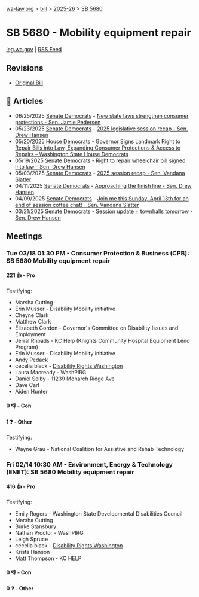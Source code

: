 [wa-law.org](/) > [bill](/bill/) > [2025-26](/bill/2025-26/) > [SB 5680](/bill/2025-26/sb/5680/)

# SB 5680 - Mobility equipment repair
[leg.wa.gov](https://app.leg.wa.gov/billsummary?BillNumber=5680&Year=2025&Initiative=false) | [RSS Feed](./rss.xml)

## Revisions
* [Original Bill](1/)

## 📰 Articles
* 06/25/2025 [Senate Democrats](/org/senate_democrats/) - [New state laws strengthen consumer protections - Sen. Jamie Pedersen](https://senatedemocrats.wa.gov/pedersen/2025/06/25/new-state-laws-strengthen-consumer-protections/#:~:text=SB%205680)
* 05/23/2025 [Senate Democrats](/org/senate_democrats/) - [2025 legislative session recap - Sen. Drew Hansen](https://senatedemocrats.wa.gov/hansen/2025/05/22/2025-legislative-session-recap/#:~:text=SB%205680)
* 05/20/2025 [House Democrats](/org/house_democrats/) - [Governor Signs Landmark Right to Repair Bills into Law, Expanding Consumer Protections & Access to Repairs – Washington State House Democrats](https://housedemocrats.wa.gov/blog/2025/05/20/governor-signs-landmark-right-to-repair-bills-into-law-expanding-consumer-protections-access-to-repairs/#:~:text=SB%205680)
* 05/19/2025 [Senate Democrats](/org/senate_democrats/) - [Right to repair wheelchair bill signed into law - Sen. Drew Hansen](https://senatedemocrats.wa.gov/hansen/2025/05/19/right-to-repair-wheelchair-bill-signed-into-law/#:~:text=Senate%20Bill%205680)
* 05/03/2025 [Senate Democrats](/org/senate_democrats/) - [2025 session recap - Sen. Vandana Slatter](https://senatedemocrats.wa.gov/slatter/2025/05/02/2025-session-recap/#:~:text=5680)
* 04/11/2025 [Senate Democrats](/org/senate_democrats/) - [Approaching the finish line - Sen. Drew Hansen](https://senatedemocrats.wa.gov/hansen/2025/04/11/approaching-the-finish-line/#:~:text=SB%205680,)
* 04/09/2025 [Senate Democrats](/org/senate_democrats/) - [Join me this Sunday, April 13th for an end of session coffee chat! - Sen. Vandana Slatter](https://senatedemocrats.wa.gov/slatter/2025/04/09/join-me-this-sunday-april-13th-for-an-end-of-session-coffee-chat/#:~:text=5680)
* 03/21/2025 [Senate Democrats](/org/senate_democrats/) - [Session update + townhalls tomorrow - Sen. Drew Hansen](https://senatedemocrats.wa.gov/hansen/2025/03/21/session-update-townhalls-tomorrow/#:~:text=SB%205680)

## Meetings
### Tue 03/18 01:30 PM - Consumer Protection & Business (CPB): SB 5680 Mobility equipment repair
#### 221 👍 - Pro
Testifying:
* Marsha Cutting
* Erin Musser - Disability Mobility initiative
* Cheyne Clark
* Matthew Clark
* Elizabeth Gordon - Governor's Committee on Disability Issues and Employment
* Jerral Rhoads - KC  Help (Knights Community Hospital Equipment Lend Program)
* Erin Musser - Disability Mobility initiative
* Andy Pedack
* cecelia black - [Disability Rights Washington](/org/disability_rights_washington/)
* Laura Macready - WashPIRG
* Daniel Selby - 11239 Monarch Ridge Ave
* Dave Carl
* Aiden Hunter

#### 0 👎 - Con

#### 1 ❓ - Other
Testifying:
* Wayne Grau - National Coalition for Assistive and Rehab Technology

### Fri 02/14 10:30 AM - Environment, Energy & Technology (ENET): SB 5680 Mobility equipment repair
#### 416 👍 - Pro
Testifying:
* Emily Rogers - Washington State Developmental Disabilities Council
* Marsha Cutting
* Burke Stansbury
* Nathan Proctor - WashPIRG
* Leigh Spruce
* cecelia black - [Disability Rights Washington](/org/disability_rights_washington/)
* Krista Hanson
* Matt Thompson - KC HELP

#### 0 👎 - Con

#### 0 ❓ - Other
